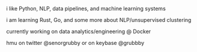 i like Python, NLP, data pipelines, and machine learning systems

i am learning Rust, Go, and some more about NLP/unsupervised clustering

currently working on data analytics/engineering @ Docker

hmu on twitter @senorgrubby or on keybase @grubbby

<!--
**willb0/willb0** is a ✨ _special_ ✨ repository because its `README.md` (this file) appears on your GitHub profile.

Here are some ideas to get you started:

- 🔭 I’m currently working on ...
- 🌱 I’m currently learning ...
- 👯 I’m looking to collaborate on ...
- 🤔 I’m looking for help with ...
- 💬 Ask me about ...
- 📫 How to reach me: ...
- 😄 Pronouns: ...
- ⚡ Fun fact: ...
-->
